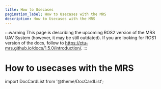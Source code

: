 ```yaml
---
title: How to Usecases
pagination_label: How to Usecases with the MRS
description: How to Usecases with the MRS
---
```


:::warning
This page is describing the upcoming ROS2 version of the MRS UAV System (however, it may be still outdated). If you are looking for ROS1 version of the docs, follow to https://ctu-mrs.github.io/docs/1.5.0/introduction/.
:::

# How to usecases with the MRS

import DocCardList from '@theme/DocCardList';

<DocCardList />
